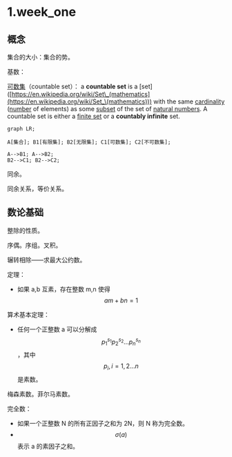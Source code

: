 # 1.week_one

## 概念

集合的大小：集合的势。

基数：

[可数集](https://en.wikipedia.org/wiki/Countable_set)（countable set）： a **countable set** is a \[set]\([https://en.wikipedia.org/wiki/Set\_(mathematics](https://en.wikipedia.org/wiki/Set_\(mathematics))) with the same [cardinality](https://en.wikipedia.org/wiki/Cardinality) ([number](https://en.wikipedia.org/wiki/Cardinal_number) of elements) as some [subset](https://en.wikipedia.org/wiki/Subset) of the set of [natural numbers](https://en.wikipedia.org/wiki/Natural_number). A countable set is either a [finite set](https://en.wikipedia.org/wiki/Finite_set) or a **countably infinite** set.

```
graph LR;

A[集合]; B1[有限集]; B2[无限集]; C1[可数集]; C2[不可数集];

A-->B1; A-->B2;
B2-->C1; B2-->C2;
```

同余。

同余关系，等价关系。

## 数论基础

整除的性质。

序偶。序组。叉积。

辗转相除——求最大公约数。

定理：

* 如果 a,b 互素，存在整数 m,n 使得 $$a m + b n = 1$$

算术基本定理：

* 任何一个正整数 a 可以分解成 $$\displaystyle p_1^{s_1} p_2^{s_2} ... p_n^{s_n}$$，其中 $$p_i, i=1,2...n$$ 是素数。

梅森素数。菲尔马素数。

完全数：

* 如果一个正整数 N 的所有正因子之和为 2N，则 N 称为完全数。
* $$\sigma(a)$$ 表示 a 的素因子之和。
